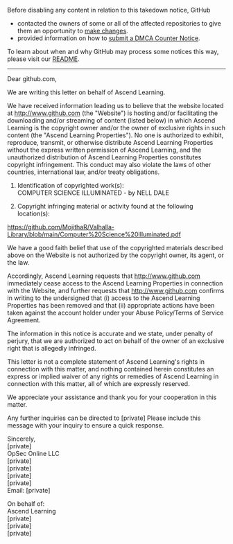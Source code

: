 Before disabling any content in relation to this takedown notice, GitHub
- contacted the owners of some or all of the affected repositories to give them an opportunity to [make changes](https://docs.github.com/en/github/site-policy/dmca-takedown-policy#a-how-does-this-actually-work).
- provided information on how to [submit a DMCA Counter Notice](https://docs.github.com/en/articles/guide-to-submitting-a-dmca-counter-notice).

To learn about when and why GitHub may process some notices this way, please visit our [README](https://github.com/github/dmca/blob/master/README.md#anatomy-of-a-takedown-notice).

---

Dear github.com,

We are writing this letter on behalf of Ascend Learning.

We have received information leading us to believe that the website located at http://www.github.com (the "Website") is hosting and/or facilitating the downloading and/or streaming of content (listed below) in which Ascend Learning is the copyright owner and/or the owner of exclusive rights in such content (the "Ascend Learning Properties"). No one is authorized to exhibit, reproduce, transmit, or otherwise distribute Ascend Learning Properties without the express written permission of Ascend Learning, and the unauthorized distribution of Ascend Learning Properties constitutes copyright infringement. This conduct may also violate the laws of other countries, international law, and/or treaty obligations.

1. Identification of copyrighted work(s):  
COMPUTER SCIENCE ILLUMINATED - by NELL DALE

2. Copyright infringing material or activity found at the following location(s):

https://github.com/MojithaR/Valhalla-Library/blob/main/Computer%20Science%20Illuminated.pdf

We have a good faith belief that use of the copyrighted materials described above on the Website is not authorized by the copyright owner, its agent, or the law.

Accordingly, Ascend Learning requests that http://www.github.com immediately cease access to the Ascend Learning Properties in connection with the Website, and further requests that http://www.github.com confirms in writing to the undersigned that (i) access to the Ascend Learning Properties has been removed and that (ii) appropriate actions have been taken against the account holder under your Abuse Policy/Terms of Service Agreement.

The information in this notice is accurate and we state, under penalty of perjury, that we are authorized to act on behalf of the owner of an exclusive right that is allegedly infringed.

This letter is not a complete statement of Ascend Learning's rights in connection with this matter, and nothing contained herein constitutes an express or implied waiver of any rights or remedies of Ascend Learning in connection with this matter, all of which are expressly reserved.

We appreciate your assistance and thank you for your cooperation in this matter.

Any further inquiries can be directed to [private] Please include this message with your inquiry to ensure a quick response.

Sincerely,  
[private]  
OpSec Online LLC  
[private]  
[private]  
[private]  
[private]  
Email: [private]  

On behalf of:  
Ascend Learning  
[private]  
[private]  
[private]  
